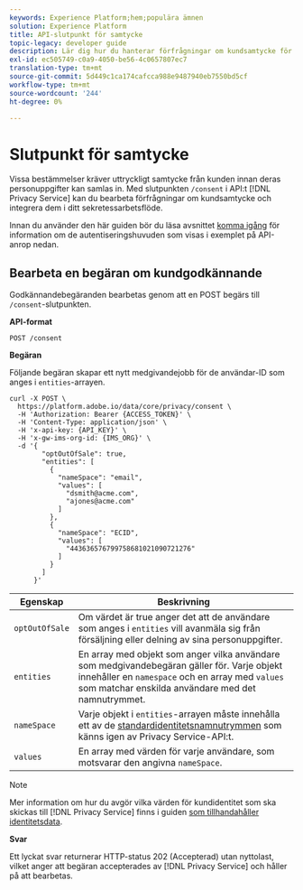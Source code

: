 ```yaml
---
keywords: Experience Platform;hem;populära ämnen
solution: Experience Platform
title: API-slutpunkt för samtycke
topic-legacy: developer guide
description: Lär dig hur du hanterar förfrågningar om kundsamtycke för Experience Cloud-program med Privacy Service-API:t.
exl-id: ec505749-c0a9-4050-be56-4c0657807ec7
translation-type: tm+mt
source-git-commit: 5d449c1ca174cafcca988e9487940eb7550bd5cf
workflow-type: tm+mt
source-wordcount: '244'
ht-degree: 0%

---
```


# Slutpunkt för samtycke

Vissa bestämmelser kräver uttryckligt samtycke från kunden innan deras personuppgifter kan samlas in. Med slutpunkten `/consent` i API:t [!DNL Privacy Service] kan du bearbeta förfrågningar om kundsamtycke och integrera dem i ditt sekretessarbetsflöde.

Innan du använder den här guiden bör du läsa avsnittet [komma igång](./getting-started.md) för information om de autentiseringshuvuden som visas i exemplet på API-anrop nedan.

## Bearbeta en begäran om kundgodkännande

Godkännandebegäranden bearbetas genom att en POST begärs till `/consent`-slutpunkten.

**API-format**

```http
POST /consent
```

**Begäran**

Följande begäran skapar ett nytt medgivandejobb för de användar-ID som anges i `entities`-arrayen.

```shell
curl -X POST \
  https://platform.adobe.io/data/core/privacy/consent \
  -H 'Authorization: Bearer {ACCESS_TOKEN}' \
  -H 'Content-Type: application/json' \
  -H 'x-api-key: {API_KEY}' \
  -H 'x-gw-ims-org-id: {IMS_ORG}' \
  -d '{
        "optOutOfSale": true,
        "entities": [
          {
            "nameSpace": "email",
            "values": [
              "dsmith@acme.com",
              "ajones@acme.com"
            ]
          },
          {
            "nameSpace": "ECID",
            "values": [
              "443636576799758681021090721276"
            ]
          }
        ]
      }'
```

| Egenskap | Beskrivning |
| --- | --- |
| `optOutOfSale` | Om värdet är true anger det att de användare som anges i `entities` vill avanmäla sig från försäljning eller delning av sina personuppgifter. |
| `entities` | En array med objekt som anger vilka användare som medgivandebegäran gäller för. Varje objekt innehåller en `namespace` och en array med `values` som matchar enskilda användare med det namnutrymmet. |
| `nameSpace` | Varje objekt i `entities`-arrayen måste innehålla ett av de [standardidentitetsnamnutrymmen](./appendix.md#standard-namespaces) som känns igen av Privacy Service-API:t. |
| `values` | En array med värden för varje användare, som motsvarar den angivna `nameSpace`. |

>[!NOTE]
>
>Mer information om hur du avgör vilka värden för kundidentitet som ska skickas till [!DNL Privacy Service] finns i guiden [som tillhandahåller identitetsdata](../identity-data.md).

**Svar**

Ett lyckat svar returnerar HTTP-status 202 (Accepterad) utan nyttolast, vilket anger att begäran accepterades av [!DNL Privacy Service] och håller på att bearbetas.
